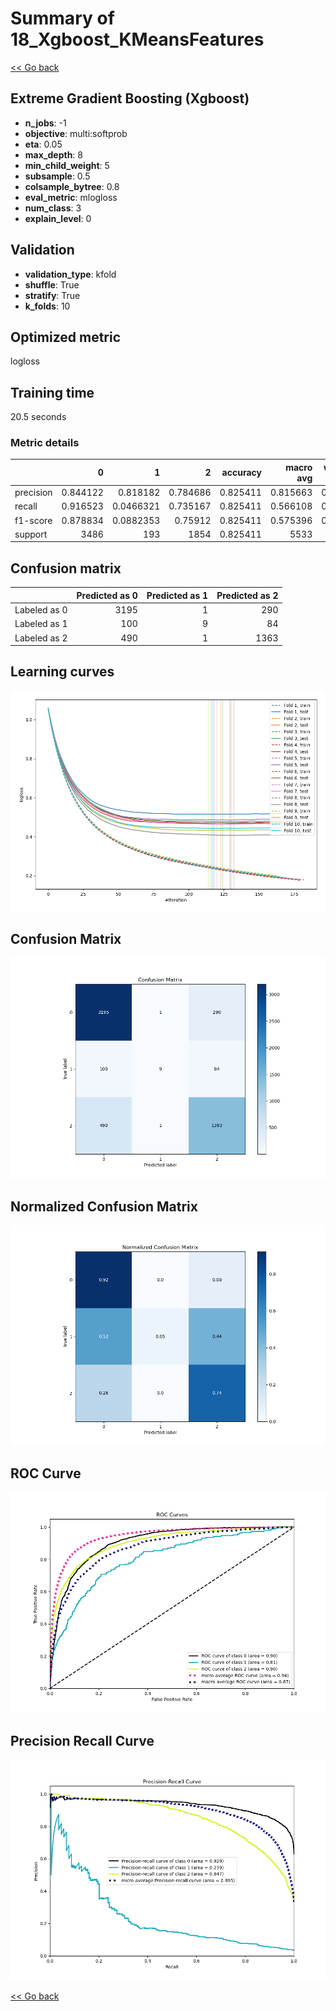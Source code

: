 # Summary of 18_Xgboost_KMeansFeatures

[<< Go back](../README.md)


## Extreme Gradient Boosting (Xgboost)
- **n_jobs**: -1
- **objective**: multi:softprob
- **eta**: 0.05
- **max_depth**: 8
- **min_child_weight**: 5
- **subsample**: 0.5
- **colsample_bytree**: 0.8
- **eval_metric**: mlogloss
- **num_class**: 3
- **explain_level**: 0

## Validation
 - **validation_type**: kfold
 - **shuffle**: True
 - **stratify**: True
 - **k_folds**: 10

## Optimized metric
logloss

## Training time

20.5 seconds

### Metric details
|           |           0 |           1 |           2 |   accuracy |   macro avg |   weighted avg |   logloss |
|:----------|------------:|------------:|------------:|-----------:|------------:|---------------:|----------:|
| precision |    0.844122 |   0.818182  |    0.784686 |   0.825411 |    0.815663 |       0.823301 |  0.462368 |
| recall    |    0.916523 |   0.0466321 |    0.735167 |   0.825411 |    0.566108 |       0.825411 |  0.462368 |
| f1-score  |    0.878834 |   0.0882353 |    0.75912  |   0.825411 |    0.575396 |       0.811143 |  0.462368 |
| support   | 3486        | 193         | 1854        |   0.825411 | 5533        |    5533        |  0.462368 |


## Confusion matrix
|              |   Predicted as 0 |   Predicted as 1 |   Predicted as 2 |
|:-------------|-----------------:|-----------------:|-----------------:|
| Labeled as 0 |             3195 |                1 |              290 |
| Labeled as 1 |              100 |                9 |               84 |
| Labeled as 2 |              490 |                1 |             1363 |

## Learning curves
![Learning curves](learning_curves.png)
## Confusion Matrix

![Confusion Matrix](confusion_matrix.png)


## Normalized Confusion Matrix

![Normalized Confusion Matrix](confusion_matrix_normalized.png)


## ROC Curve

![ROC Curve](roc_curve.png)


## Precision Recall Curve

![Precision Recall Curve](precision_recall_curve.png)



[<< Go back](../README.md)
